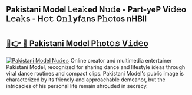 ## Pakistani Model L𝚎a𝚔ed N𝚞𝚍e - Part-yeP Vi𝚍𝚎o L𝚎a𝚔s - H𝚘𝚝 O𝚗𝚕yf𝚊ns P𝚑𝚘tos nHBll

# <h2><a href="http://kfe1ayd.oniu.top/?m=Pakistani+Model">🔗👉 🔴 Pakistani Model P𝚑ot𝚘𝚜 V𝚒d𝚎o</a></h2>

[![Pakistani Model Nu𝚍e𝚜](https://i.imgur.com/0qMVB7G.gif)](http://kfe1ayd.oniu.top/?m=Pakistani+Model)
Online creator and multimedia entertainer Pakistani Model, recognized for sharing dance and lifestyle ideas through viral dance routines and compact clips. Pakistani Model's public image is characterized by its friendly and approachable demeanor, but the intricacies of his personal life remain shrouded in secrecy.  
